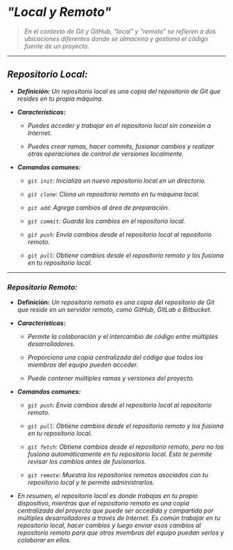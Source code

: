 <!-- Autor: Daniel Benjamin Perez Morales -->
<!-- GitHub: https://github.com/DanielBenjaminPerezMoralesDev13 -->
<!-- GitLab: https://gitlab.com/DanielBenjaminPerezMoralesDev13 -->
<!-- Correo electrónico: danielperezdev@proton.me -->

# ***"Local y Remoto"***

> *En el contexto de Git y GitHub, "local" y "remoto" se refieren a dos ubicaciones diferentes donde se almacena y gestiona el código fuente de un proyecto.*

---

## ***Repositorio Local:***

- ***Definición:** Un repositorio local es una copia del repositorio de Git que resides en tu propia máquina.*

- ***Características:***
  
  - *Puedes acceder y trabajar en el repositorio local sin conexión a Internet.*
  
  - *Puedes crear ramas, hacer commits, fusionar cambios y realizar otras operaciones de control de versiones localmente.*

- ***Comandos comunes:***
  
  - *`git init`: Inicializa un nuevo repositorio local en un directorio.*
  
  - *`git clone`: Clona un repositorio remoto en tu máquina local.*
  
  - *`git add`: Agrega cambios al área de preparación.*
  
  - *`git commit`: Guarda los cambios en el repositorio local.*
  
  - *`git push`: Envía cambios desde el repositorio local al repositorio remoto.*
  
  - *`git pull`: Obtiene cambios desde el repositorio remoto y los fusiona en tu repositorio local.*

---

### ***Repositorio Remoto:***

- **Definición:** *Un repositorio remoto es una copia del repositorio de Git que reside en un servidor remoto, como GitHub, GitLab o Bitbucket.*

- ***Características:***
  
  - *Permite la colaboración y el intercambio de código entre múltiples desarrolladores.*
  
  - *Proporciona una copia centralizada del código que todos los miembros del equipo pueden acceder.*
  
  - *Puede contener múltiples ramas y versiones del proyecto.*

- ***Comandos comunes:***
  
  - *`git push`: Envía cambios desde el repositorio local al repositorio remoto.*
  
  - *`git pull`: Obtiene cambios desde el repositorio remoto y los fusiona en tu repositorio local.*
  
  - *`git fetch`: Obtiene cambios desde el repositorio remoto, pero no los fusiona automáticamente en tu repositorio local. Esto te permite revisar los cambios antes de fusionarlos.*
  
  - *`git remote`: Muestra los repositorios remotos asociados con tu repositorio local y te permite administrarlos.*

- *En resumen, el repositorio local es donde trabajas en tu propio dispositivo, mientras que el repositorio remoto es una copia centralizada del proyecto que puede ser accedida y compartida por múltiples desarrolladores a través de Internet. Es común trabajar en tu repositorio local, hacer cambios y luego enviar esos cambios al repositorio remoto para que otros miembros del equipo puedan verlos y colaborar en ellos.*
